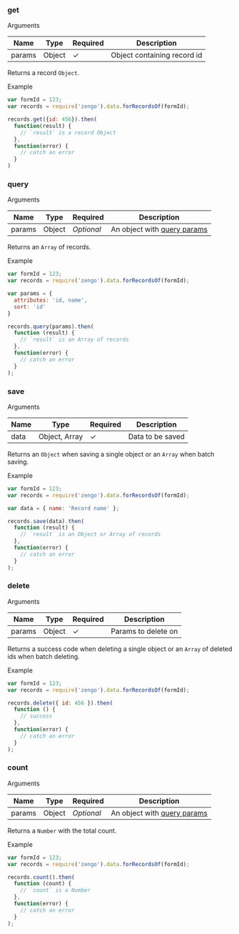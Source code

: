 

### get

Arguments

Name      | Type            | Required  | Description
----------|-----------------|-----------|----------------------
params    | Object          | &check;   | Object containing record id

Returns a record `Object`.

Example

```js
var formId = 123;
var records = require('zengo').data.forRecordsOf(formId);

records.get({id: 456}).then(
  function(result) {
    // `result` is a record Object
  },
  function(error) {
    // catch an error
  }
)
```

### query

Arguments

Name      | Type            | Required      | Description
----------|-----------------|---------------|----------------------
params    | Object          | *Optional*    | An object with [query params](https://zenginehq.github.io/developers/rest-api/conventions/querying-options/)

Returns an `Array` of records.

Example

```js
var formId = 123;
var records = require('zengo').data.forRecordsOf(formId);

var params = {
  attributes: 'id, name',
  sort: 'id'
}

records.query(params).then(
  function (result) {
    // `result` is an Array of records
  },
  function(error) {
    // catch an error
  }
);
```

### save

Arguments

Name      | Type            | Required  | Description
----------|-----------------|-----------|----------------------
data      | Object, Array   | &check;   | Data to be saved

Returns an `Object` when saving a single object or an `Array` when batch saving.

Example

```js
var formId = 123;
var records = require('zengo').data.forRecordsOf(formId);

var data = { name: 'Record name' };

records.save(data).then(
  function (result) {
    // `result` is an Object or Array of records
  },
  function(error) {
    // catch an error
  }
);
```

### delete

Arguments

Name      | Type            | Required  | Description
----------|-----------------|-----------|----------------------
params    | Object          | &check;   | Params to delete on

Returns a success code when deleting a single object or an `Array` of deleted ids when batch deleting.

Example

```js
var formId = 123;
var records = require('zengo').data.forRecordsOf(formId);

records.delete({ id: 456 }).then(
  function () {
    // success
  },
  function(error) {
    // catch an error
  }
);
```

### count

Arguments

Name      | Type            | Required      | Description
----------|-----------------|---------------|----------------------
params    | Object          | *Optional*    | An object with [query params](https://zenginehq.github.io/developers/rest-api/conventions/querying-options/)

Returns a `Number` with the total count.

Example

```js
var formId = 123;
var records = require('zengo').data.forRecordsOf(formId);

records.count().then(
  function (count) {
    // `count` is a Number
  },
  function(error) {
    // catch an error
  }
);
```
